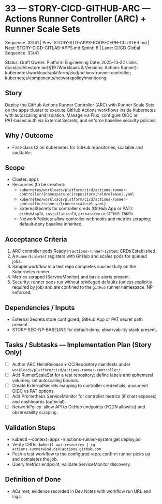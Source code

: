 # 33 — STORY-CICD-GITHUB-ARC — Actions Runner Controller (ARC) + Runner Scale Sets

Sequence: 33/41 | Prev: STORY-STO-APPS-ROOK-CEPH-CLUSTER.md | Next: STORY-CICD-GITLAB-APPS.md
Sprint: 6 | Lane: CI/CD
Global Sequence: 33/41

Status: Draft
Owner: Platform Engineering
Date: 2025-10-22
Links: docs/architecture.md §19 (Workloads & Versions: Actions Runner); kubernetes/workloads/platform/cicd/actions-runner-controller; kubernetes/components/networkpolicy/monitoring

## Story
Deploy the GitHub Actions Runner Controller (ARC) with Runner Scale Sets on the apps cluster to execute GitHub Actions workflows inside Kubernetes with autoscaling and isolation. Manage via Flux, configure OIDC or PAT‑based auth via External Secrets, and enforce baseline security policies.

## Why / Outcome
- First‑class CI on Kubernetes for GitHub repositories; scalable and auditable.

## Scope
- Cluster: apps
- Resources (to be created):
  - `kubernetes/workloads/platform/cicd/actions-runner-controller/{namespace,ocirepository,helmrelease}.yaml`
  - `kubernetes/workloads/platform/cicd/actions-runner-controller/runners/{runnerscaleset.yaml}`
  - ExternalSecrets for controller creds (GitHub App or PAT): `gitHubAppId`, `installationId`, `privateKey` or `GITHUB_TOKEN`.
  - NetworkPolicies: allow controller webhooks and metrics scraping; default‑deny baseline inherited.

## Acceptance Criteria
1) ARC controller pods Ready in `actions-runner-system`; CRDs Established.
2) A `RunnerScaleSet` registers with GitHub and scales pods for queued jobs.
3) Sample workflow in a test repo completes successfully on the Kubernetes runner.
4) Metrics scraped (ServiceMonitor) and basic alerts present.
5) Security: runner pods run without privileged defaults (unless explicitly required by job) and are confined to the `gitHub` runner namespace; NP enforced.

## Dependencies / Inputs
- External Secrets store configured; GitHub App or PAT secret path present.
- STORY-SEC-NP-BASELINE for default‑deny; observability stack present.

## Tasks / Subtasks — Implementation Plan (Story Only)
- [ ] Author ARC HelmRelease + OCIRepository manifests under `workloads/platform/cicd/actions-runner-controller/`.
- [ ] Add RunnerScaleSet for a test repository; define labels and ephemeral volumes; set autoscaling bounds.
- [ ] Create ExternalSecrets mapping to controller credentials; document OIDC vs PAT options.
- [ ] Add Prometheus ServiceMonitor for controller metrics (if chart exposes) and dashboards (optional).
- [ ] NetworkPolicy: allow API to GitHub endpoints (FQDN allowlist) and observability scraping.

## Validation Steps
- kubectl --context=apps -n actions-runner-system get deploy,po
- Verify CRDs: `kubectl api-resources | rg actions.summerwind.dev|actions.github.com`
- Push a test workflow to the configured repo; confirm runner picks up and completes the job.
- Query metrics endpoint; validate ServiceMonitor discovery.

## Definition of Done
- ACs met; evidence recorded in Dev Notes with workflow run URL and logs.
